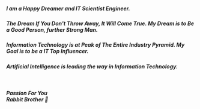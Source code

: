 ##### I am a Happy Dreamer and IT Scientist Engineer.

##### The Dream If You Don't Throw Away, It Will Come True. My Dream is to Be a Good Person, further Strong Man.

##### Information Technology is at Peak of The Entire Industry Pyramid. My Goal is to be a IT Top Influencer.

##### Artificial Intelligence is leading the way in Information Technology.
<br>

***Passion For You***
<br>
***Rabbit Brother 🐾***

